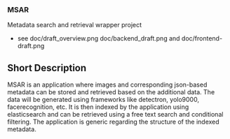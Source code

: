 ### MSAR
Metadata search and retrieval wrapper project

- see doc/draft_overview.png doc/backend_draft.png and doc/frontend-draft.png

## Short Description
MSAR is an application where images and corresponding json-based metadata can be stored and retrieved based on the additional data. The data will be generated using frameworks like detectron, yolo9000, facerecognition, etc. It is then indexed by the application using elasticsearch and can be retrieved using a free text search and conditional filtering. The application is generic regarding the structure of the indexed metadata.

